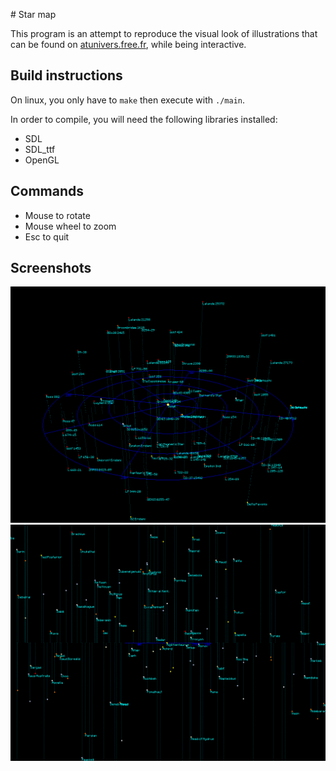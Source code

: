 
# Star map

This program is an attempt to reproduce the visual look of illustrations that can be found on [atunivers.free.fr](http://atunivers.free.fr/), while being interactive.

## Build instructions

On linux, you only have to `make` then execute with `./main`.

In order to compile, you will need the following libraries installed:

* SDL
* SDL_ttf
* OpenGL

## Commands

* Mouse to rotate
* Mouse wheel to zoom
* Esc to quit

## Screenshots

![](http://raw.githubusercontent.com/rqndom/starmap/master/examples/closest_stars.png)
![](http://raw.githubusercontent.com/rqndom/starmap/master/examples/brightest_stars.png)
